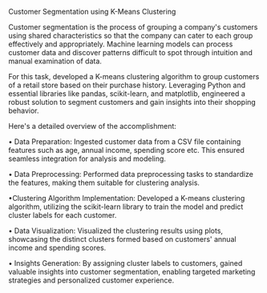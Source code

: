 Customer Segmentation using K-Means Clustering

Customer segmentation is the process of grouping a company's customers using shared characteristics so that the company can cater to each group effectively and appropriately. Machine learning models can process customer data and discover patterns difficult to spot through intuition and manual examination of data. 

For this task, developed a K-means clustering algorithm to group customers of a retail store based on their purchase history. Leveraging Python and essential libraries like pandas, scikit-learn, and matplotlib, engineered a robust solution to segment customers and gain insights into their shopping behavior.

Here's a detailed overview of the accomplishment:

• Data Preparation:  Ingested customer data from a CSV file containing features such as  age, annual income, spending score etc. This ensured seamless integration for analysis and modeling.

• Data Preprocessing:  Performed data preprocessing tasks to standardize the features, making them suitable for clustering analysis.

•Clustering Algorithm Implementation: Developed a K-means clustering algorithm, utilizing the scikit-learn library to train the model and predict cluster labels for each customer.

• Data Visualization:  Visualized the clustering results using plots, showcasing the distinct clusters formed based on customers' annual income and spending scores. 

 • Insights Generation: By assigning cluster labels to customers, gained valuable insights into customer segmentation, enabling targeted marketing strategies and personalized customer experience.
